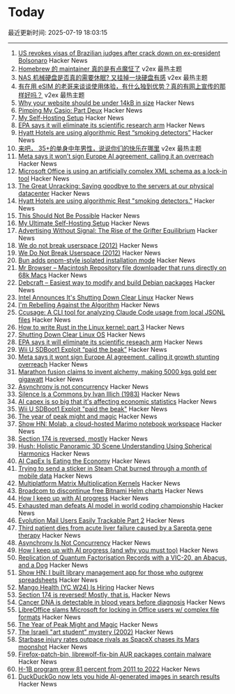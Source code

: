 # Today

最近更新时间: 2025-07-19 18:03:15

--- 
1. [US revokes visas of Brazilian judges after crack down on ex-president Bolsonaro](https://nypost.com/2025/07/18/world-news/us-revokes-visas-of-brazilian-justices-after-its-top-court-cracks-down-on-ex-president-bolsonaro/) Hacker News
2. [Homebrew 的 maintainer 真的是有点魔怔了](https://www.v2ex.com/t/1146247) v2ex 最热主题
3. [NAS 机械硬盘是否真的需要休眠? 又挂掉一块硬盘有感](https://www.v2ex.com/t/1146243) v2ex 最热主题
4. [有在用 eSIM 的老哥来谈谈使用体验，有什么独到优势？真的有网上宣传的那样好吗？](https://www.v2ex.com/t/1146237) v2ex 最热主题
5. [Why your website should be under 14kB in size](https://endtimes.dev/why-your-website-should-be-under-14kb-in-size/) Hacker News
6. [Pimping My Casio: Part Deux](https://blog.jgc.org/2025/07/pimping-my-casio-part-deux.html) Hacker News
7. [My Self-Hosting Setup](https://codecaptured.com/blog/my-ultimate-self-hosting-setup/) Hacker News
8. [EPA says it will eliminate its scientific research arm](https://www.nytimes.com/2025/07/18/climate/epa-firings-scientific-research.html) Hacker News
9. [Hyatt Hotels are using algorithmic Rest “smoking detectors”](https://twitter.com/_ZachGriff/status/1945959030851035223) Hacker News
10. [来吧， 35+的单身中年男性，说说你们的快乐在哪里](https://www.v2ex.com/t/1146254) v2ex 最热主题
11. [Meta says it won’t sign Europe AI agreement, calling it an overreach](https://www.cnbc.com/2025/07/18/meta-europe-ai-code.html) Hacker News
12. [Microsoft Office is using an artificially complex XML schema as a lock-in tool](https://blog.documentfoundation.org/blog/2025/07/18/artificially-complex-xml-schema-as-lock-in-tool/) Hacker News
13. [The Great Unracking: Saying goodbye to the servers at our physical datacenter](https://stackoverflow.blog/2025/07/16/the-great-unracking-saying-goodbye-to-the-servers-at-our-physical-datacenter/) Hacker News
14. [Hyatt Hotels are using algorithmic Rest "smoking detectors."](https://threadreaderapp.com/thread/1945959030851035223.html) Hacker News
15. [This Should Not Be Possible](https://ghuntley.com/no/) Hacker News
16. [My Ultimate Self-Hosting Setup](https://codecaptured.com/blog/my-ultimate-self-hosting-setup/) Hacker News
17. [Advertising Without Signal: The Rise of the Grifter Equilibrium](https://www.gojiberries.io/advertising-without-signal-whe-amazon-ads-confuse-more-than-they-clarify/) Hacker News
18. [We do not break userspace (2012)](https://lore.kernel.org/all/CA+55aFy98A+LJK4+GWMcbzaa1zsPBRo76q+ioEjbx-uaMKH6Uw@mail.gmail.com/) Hacker News
19. [We Do Not Break Userspace (2012)](https://lore.kernel.org/all/CA+55aFy98A+LJK4+GWMcbzaa1zsPBRo76q+ioEjbx-uaMKH6Uw@mail.gmail.com/) Hacker News
20. [Bun adds pnpm-style isolated installation mode](https://github.com/oven-sh/bun/pull/20440) Hacker News
21. [Mr Browser – Macintosh Repository file downloader that runs directly on 68k Macs](https://www.macintoshrepository.org/44146-mr-browser) Hacker News
22. [Debcraft – Easiest way to modify and build Debian packages](https://optimizedbyotto.com/post/debcraft-easy-debian-packaging/) Hacker News
23. [Intel Announces It's Shutting Down Clear Linux](https://www.phoronix.com/news/Intel-Ends-Clear-Linux) Hacker News
24. [I'm Rebelling Against the Algorithm](https://varunraghu.com/im-rebelling-against-the-algorithm/) Hacker News
25. [Ccusage: A CLI tool for analyzing Claude Code usage from local JSONL files](https://github.com/ryoppippi/ccusage) Hacker News
26. [How to write Rust in the Linux kernel: part 3](https://lwn.net/SubscriberLink/1026694/3413f4b43c862629/) Hacker News
27. [Shutting Down Clear Linux OS](https://community.clearlinux.org/t/all-good-things-come-to-an-end-shutting-down-clear-linux-os/10716) Hacker News
28. [EPA says it will eliminate its scientific reseach arm](https://www.nytimes.com/2025/07/18/climate/epa-firings-scientific-research.html) Hacker News
29. [Wii U SDBoot1 Exploit “paid the beak”](https://consolebytes.com/wii-u-sdboot1-exploit-paid-the-beak/) Hacker News
30. [Meta says it wont sign Europe AI agreement, calling it growth stunting overreach](https://www.cnbc.com/2025/07/18/meta-europe-ai-code.html) Hacker News
31. [Marathon fusion claims to invent alchemy, making 5000 kgs gold per gigawatt](https://www.marathonfusion.com/) Hacker News
32. [Asynchrony is not concurrency](https://kristoff.it/blog/asynchrony-is-not-concurrency/) Hacker News
33. [Silence Is a Commons by Ivan Illich (1983)](http://www.davidtinapple.com/illich/1983_silence_commons.html) Hacker News
34. [AI capex is so big that it's affecting economic statistics](https://paulkedrosky.com/honey-ai-capex-ate-the-economy/) Hacker News
35. [Wii U SDBoot1 Exploit "paid the beak"](https://consolebytes.com/wii-u-sdboot1-exploit-paid-the-beak/) Hacker News
36. [The year of peak might and magic](https://www.filfre.net/2025/07/the-year-of-peak-might-and-magic/) Hacker News
37. [Show HN: Molab, a cloud-hosted Marimo notebook workspace](https://molab.marimo.io/notebooks) Hacker News
38. [Section 174 is reversed, mostly](https://newsletter.pragmaticengineer.com/p/the-pulse-section-174-is-reversed) Hacker News
39. [Hush: Holistic Panoramic 3D Scene Understanding Using Spherical Harmonics](https://vision3d-lab.github.io/hush/) Hacker News
40. [AI CapEx Is Eating the Economy](https://paulkedrosky.com/honey-ai-capex-ate-the-economy/) Hacker News
41. [Trying to send a sticker in Steam Chat burned through a month of mobile data](https://old.reddit.com/r/Steam/comments/1m000kp/trying_to_send_a_sticker_in_steam_chat_burned/) Hacker News
42. [Multiplatform Matrix Multiplication Kernels](https://burn.dev/blog/sota-multiplatform-matmul/) Hacker News
43. [Broadcom to discontinue free Bitnami Helm charts](https://github.com/bitnami/charts/issues/35164) Hacker News
44. [How I keep up with AI progress](https://blog.nilenso.com/blog/2025/06/23/how-i-keep-up-with-ai-progress/) Hacker News
45. [Exhausted man defeats AI model in world coding championship](https://arstechnica.com/ai/2025/07/exhausted-man-defeats-ai-model-in-world-coding-championship/) Hacker News
46. [Evolution Mail Users Easily Trackable Part 2](https://www.grepular.com/Evolution%20Mail%20Users%20Easily%20Trackable%20Part%202) Hacker News
47. [Third patient dies from acute liver failure caused by a Sarepta gene therapy](https://www.biocentury.com/article/656520/third-death-from-a-sarepta-gene-therapy) Hacker News
48. [Asynchrony Is Not Concurrency](https://kristoff.it/blog/asynchrony-is-not-concurrency/) Hacker News
49. [How I keep up with AI progress (and why you must too)](https://blog.nilenso.com/blog/2025/06/23/how-i-keep-up-with-ai-progress/) Hacker News
50. [Replication of Quantum Factorisation Records with a VIC-20, an Abacus, and a Dog](https://eprint.iacr.org/2025/1237) Hacker News
51. [Show HN: I built library management app for those who outgrew spreadsheets](https://www.librari.io/) Hacker News
52. [Mango Health (YC W24) Is Hiring](https://www.ycombinator.com/companies/mango-health/jobs/3bjIHus-founding-engineer) Hacker News
53. [Section 174 is reversed! Mostly, that is.](https://newsletter.pragmaticengineer.com/p/the-pulse-section-174-is-reversed) Hacker News
54. [Cancer DNA is detectable in blood years before diagnosis](https://www.sciencenews.org/article/cancer-tumor-dna-blood-test-screening) Hacker News
55. [LibreOffice slams Microsoft for locking in Office users w/ complex file formats](https://www.neowin.net/news/libreoffice-calls-out-microsoft-for-using-complex-file-formats-to-lock-in-office-users/) Hacker News
56. [The Year of Peak Might and Magic](https://www.filfre.net/2025/07/the-year-of-peak-might-and-magic/) Hacker News
57. [The Israeli "art student" mystery (2002)](https://www.salon.com/2002/05/07/students/) Hacker News
58. [Starbase injury rates outpace rivals as SpaceX chases its Mars moonshot](https://techcrunch.com/2025/07/18/starbase-injury-rates-outpace-rivals-as-spacex-chases-its-mars-moonshot/) Hacker News
59. [Firefox-patch-bin, librewolf-fix-bin AUR packages contain malware](https://lists.archlinux.org/archives/list/aur-general@lists.archlinux.org/thread/7EZTJXLIAQLARQNTMEW2HBWZYE626IFJ/) Hacker News
60. [H-1B program grew 81 percent from 2011 to 2022](https://twitter.com/USTechWorkers/status/1945999773825196492) Hacker News
61. [DuckDuckGo now lets you hide AI-generated images in search results](https://techcrunch.com/2025/07/18/duckduckgo-now-lets-you-hide-ai-generated-images-in-search-results/) Hacker News
